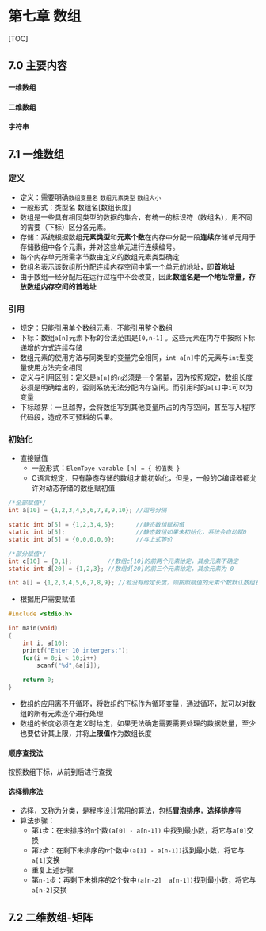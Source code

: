 # 第七章 数组

[TOC]

## 7.0 主要内容

#### 一维数组

#### 二维数组

#### 字符串

## 7.1 一维数组

### 定义

-   定义：需要明确`数组变量名`  `数组元素类型`  `数组大小` 
-   一般形式：类型名 数组名[数组长度]
-   数组是一些具有相同类型的数据的集合，有统一的标识符（数组名），用不同的需要（下标）区分各元素。
-   存储：系统根据数组**元素类型**和**元素个数**在内存中分配一段**连续**存储单元用于存储数组中各个元素，并对这些单元进行连续编号。
-   每个内存单元所需字节数由定义的数组元素类型确定
-   数组名表示该数组所分配连续内存空间中第一个单元的地址，即**首地址**
-   由于数组一经分配后在运行过程中不会改变，因此**数组名是一个地址常量，存放数组内存空间的首地址**


### 引用

-   规定：只能引用单个数组元素，不能引用整个数组
-   下标：数组`a[n]`元素下标的合法范围是`[0,n-1]` 。这些元素在内存中按照下标递增的方式连续存储
-   数组元素的使用方法与同类型的变量完全相同，`int a[n]`中的元素与`int`型变量使用方法完全相同
-   定义与引用区别：定义是`a[n]`的`n`必须是一个常量，因为按照规定，数组长度必须是明确给出的，否则系统无法分配内存空间。而引用时的`a[i]`中`i`可以为变量
-   下标越界：一旦越界，会将数组写到其他变量所占的内存空间，甚至写入程序代码段，造成不可预料的后果。

### 初始化

-   直接赋值
    -   一般形式：`ElemTpye varable [n] = { 初值表 }` 
    -   C语言规定，只有静态存储的数组才能初始化，但是，一般的C编译器都允许对动态存储的数组赋初值

```c
/*全部赋值*/
int a[10] = {1,2,3,4,5,6,7,8,9,10}; //逗号分隔

static int b[5] = {1,2,3,4,5};		//静态数组赋初值
static int b[5];					//静态数组如果未初始化，系统会自动赋0
static int b[5] = {0,0,0,0,0};		//与上式等价

/*部分赋值*/
int c[10] = {0,1};			//数组c[10]的前两个元素给定，其余元素不确定
static int d[20] = {1,2,3}; //数组d[20]的前三个元素给定，其余元素为 0

int a[] = {1,2,3,4,5,6,7,8,9}; //若没有给定长度，则按照赋值的元素个数默认数组长度
```

-   根据用户需要赋值

```c
#include <stdio.h>

int main(void)
{
	int i, a[10];
  	printf("Enter 10 intergers:");
  	for(i = 0;i < 10;i++)
    	scanf("%d",&a[i]);
  	
  	return 0;
}
```

-   数组的应用离不开循环，将数组的下标作为循环变量，通过循环，就可以对数组的所有元素逐个进行处理
-   数组的长度必须在定义时给定，如果无法确定需要需要处理的数据数量，至少也要估计其上限，并将**上限值**作为数组长度


#### 顺序查找法

按照数组下标，从前到后进行查找

#### 选择排序法

-   选择，又称为分类，是程序设计常用的算法，包括**冒泡排序**，**选择排序**等
-   算法步骤：
    -   第`1`步：在未排序的`n`个数`(a[0] - a[n-1])` 中找到最小数，将它与`a[0]`交换
    -   第`2`步：在剩下未排序的`n`个数中`(a[1] - a[n-1])`找到最小数，将它与`a[1]`交换
    -   重复上述步骤
    -   第`n-1`步：再剩下未排序的2个数中`(a[n-2]  a[n-1])`找到最小数，将它与`a[n-2]`交换

## 7.2 二维数组-矩阵





